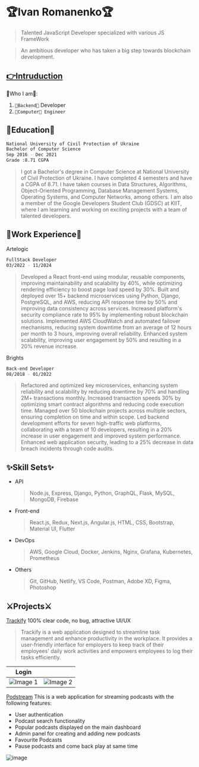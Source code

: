 # 🏆Ivan Romanenko🏆

> Talented JavaScript Developer specialized with various JS FrameWork

> An ambitious developer who has taken a big step towards blockchain development.

## [👉Intruduction](https://ivansheihys-dev.netlify.app/)

🎯Who I am🎯:

1.  `👑Backend👑` Developer
2.  `🥇Computer🥇 Engineer`

## 🥇Education🥇

```bash
National University of Civil Protection of Ukraine
Bachelor of Computer Science
Sep 2016 - Dec 2021
Grade :8.71 CGPA
```

> I got a Bachelor's degree in Computer Science at National University of Civil Protection of Ukraine. I have completed 4 semesters and have a CGPA of 8.71. I have taken courses in Data Structures, Algorithms, Object-Oriented Programming, Database Management Systems, Operating Systems, and Computer Networks, among others. I am also a member of the Google Developers Student Club (GDSC) at KIIT, where I am learning and working on exciting projects with a team of talented developers.

## 💼Work Experience💼

Artelogic
```bash
FullStack Developer
03/2022 - 11/2024
```
>Developed a React front-end using modular, reusable components, improving maintainability and scalability by 40%, while optimizing rendering efficiency to boost page load speed by 30%. Built and deployed over 15+ backend microservices using Python, Django, PostgreSQL, and AWS, reducing API  response time by 50% and improving data consistency across services. Increased platform's security compliance rate to 95% by implementing robust blockchain solutions. Implemented AWS CloudWatch and automated failover mechanisms, reducing system downtime from an average of 12 hours per month to 3 hours, improving overall reliability. Enhanced system scalability, improving user engagement by 50% and resulting in a 20% revenue increase.

Brights
```bash
Back-end Developer
08/2018 - 01/2022
```
>Refactored and optimized key microservices, enhancing system reliability and scalability by reducing downtime by 70% and handling 2M+ transactions monthly. Increased transaction speeds 30% by optimizing smart contract algorithms and reducing code execution time. Managed over 50 blockchain projects across multiple sectors, ensuring completion on time and within scope. Led backend development efforts for seven high-traffic web platforms, collaborating with a team of 10 developers, resulting in a 20% increase in user engagement and improved system performance. Enhanced web application security, leading to a 25% decrease in data breach incidents through code audits. 

## ✨Skill Sets✨

- API

  > Node.js, Express, Django, Python, GraphQL, Flask, MySQL, MongoDB, Firebase

- Front-end

  > React.js, Redux, Next.js, Angular.js, HTML, CSS, Bootstrap, Material UI, Flutter

- DevOps

  > AWS, Google Cloud, Docker, Jenkins, Nginx, Grafana, Kubernetes, Prometheus

- Others

  > Git, GitHub, Netlify, VS Code, Postman, Adobe XD, Figma, Photoshop

## ⚔Projects⚔

[Trackify](https://trackify-management.netlify.app/) 100% clear code, no bug, attractive UI/UX

> Trackify is a web application designed to streamline task management and enhance productivity in the workplace. It provides a user-friendly interface for employers to keep track of their employees' daily work activities and empowers employees to log their tasks efficiently.

| Login                                                                                                     |                                                                                                           |
| --------------------------------------------------------------------------------------------------------- | --------------------------------------------------------------------------------------------------------- |
| ![Image 1](https://github.com/rishavchanda/Trackify/assets/64485885/b8aae2e1-cb85-4d37-93f8-ca95e8141367) | ![Image 2](https://github.com/rishavchanda/Trackify/assets/64485885/eded583f-0e0e-45a2-9f41-017c3d7cb74f) |

[Podstream](https://podstream.netlify.app/) This is a web application for streaming podcasts with the following features:

- User authentication
- Podcast search functionality
- Popular podcasts displayed on the main dashboard
- Admin panel for creating and adding new podcasts
- Favourite Podcasts
- Pause podcasts and come back play at same time

![image](https://user-images.githubusercontent.com/100614635/233979351-604732a6-eb97-4124-a4b9-9a07a22f7f9d.png)
